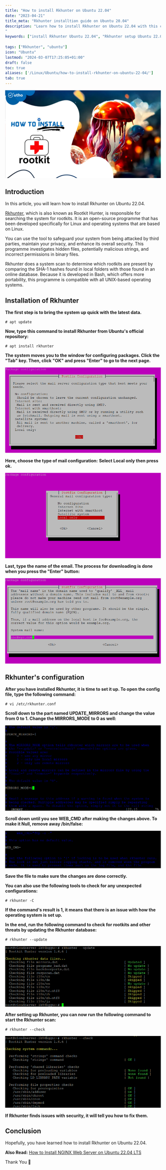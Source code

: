 ```yaml
---
title: "How to install Rkhunter on Ubuntu 22.04"
date: "2023-04-21"
title_meta: "Rkhunter installtion guide on Ubuntu 20.04"
description: "Learn how to install Rkhunter on Ubuntu 22.04 with this comprehensive guide. Follow these step-by-step instructions to set up Rkhunter, a system security tool designed to scan for rootkits, backdoors, and other potential security vulnerabilities, on your Ubuntu 22.04 system.
"
keywords: ["install Rkhunter Ubuntu 22.04", "Rkhunter setup Ubuntu 22.04", "Ubuntu 22.04 Rkhunter installation guide", "system security Ubuntu", "Ubuntu Rkhunter tutorial", "Rkhunter installation steps Ubuntu 22.04", "rootkit detection Ubuntu", "Rkhunter Ubuntu 22.04 instructions"]

tags: ["Rkhunter", "ubuntu"]
icon: "Ubuntu"
lastmod: "2024-03-07T17:25:05+01:00"
draft: false
toc: true
aliases: ['/Linux/Ubuntu/how-to-install-rkhunter-on-ubuntu-22-04/']
tab: true
---
```


![How to install Rkhunter on Ubuntu 22.04](images/How-to-install-Rkhunter-on-Ubuntu-22.04_utho.jpg)

## Introduction

In this article, you will learn how to install Rkhunter on Ubuntu 22.04.

[Rkhunter](https://en.wikipedia.org/wiki/Rkhunter), which is also known as Rootkit Hunter, is responsible for searching the system for rootkits. It is an open-source programme that has been developed specifically for Linux and operating systems that are based on Linux.

You can use the tool to safeguard your system from being attacked by third parties, maintain your privacy, and enhance its overall security. This programme investigates hidden files, potentially malicious strings, and incorrect permissions in binary files.

Rkhunter does a system scan to determine which rootkits are present by comparing the SHA-1 hashes found in local folders with those found in an online database. Because it is developed in Bash, which offers more portability, this programme is compatible with all UNIX-based operating systems.

## Installation of Rkhunter

**The first step is to bring the system up quick with the latest data.**

```
# apt update

```

**Now, type this command to install Rkhunter from Ubuntu's official repository:**

```
# apt install rkhunter

```

**The system moves you to the window for configuring packages. Click the "Tab" key. Then, click "OK" and press "Enter" to go to the next page.**

![How to install Rkhunter on Ubuntu 22.04](images/1-24.png)

**Here, choose the type of mail configuration:** **Select Local only then press ok.**

![How to install Rkhunter on Ubuntu 22.04](images/2-19.png)

**Last, type the name of the email. The process for downloading is done when you press the "Enter" button:**

![How to install Rkhunter on Ubuntu 22.04](images/3-18.png)

## Rkhunter's configuration

**After you have installed Rkhunter, it is time to set it up. To open the config file, type the following command:**

```
# vi /etc/rkhunter.conf

```

**Scroll down to the part named UPDATE\_MIRRORS and change the value from 0 to 1. Change the MIRRORS\_MODE to 0 as well:**

![value change](images/4-15.png)

**Scroll down until you see WEB\_CMD after making the changes above. To make it Null, remove away /bin/false:**

![remove words](images/5-16.png)

**Save the file to make sure the changes are done correctly.**

**You can also use the following tools to check for any unexpected configurations:**

```
# rkhunter -C

```

**If the command's result is 1, it means that there is an issue with how the operating system is set up.**

**In the end, run the following command to check for rootkits and other threats by updating the Rkhunter database:**

```
# rkhunter --update

```

![update](images/6-13.png)

**After setting up Rkhunter, you can now run the following command to start the Rkhunter scan:**

```
# rkhunter --check

```

![check](images/7-11.png)

**If Rkhunter finds issues with security, it will tell you how to fix them.**

## Conclusion

Hopefully, you have learned how to install Rkhunter on Ubuntu 22.04.

**Also Read:** [How to Install NGINX Web Server on Ubuntu 22.04 LTS](https://utho.com/docs/tutorial/how-to-install-nginx-web-server-on-ubuntu-22-04-lts/)

Thank You 🙂
